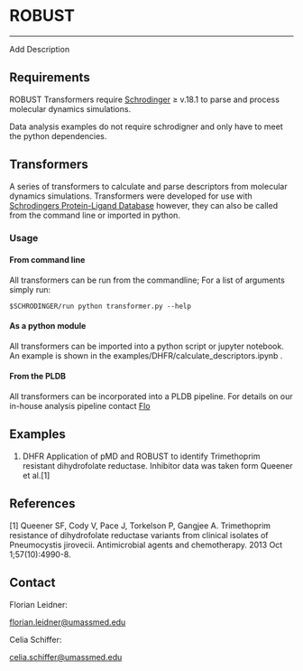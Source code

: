 # ROBUST

----------------------
Add Description


## Requirements

ROBUST Transformers require [Schrodinger](https://www.schrodinger.com) &GreaterEqual; v.18.1 to parse and process molecular dynamics simulations.  

Data analysis examples do not require schrodigner and only have to meet the python dependencies.


## Transformers

A series of transformers to calculate and parse descriptors from molecular dynamics simulations.
Transformers were developed for use with [Schrodingers Protein-Ligand Database](https://www.schrodinger.com/pldb) however, they can also be called from the command line or imported in python.


### Usage

#### From command line

All transformers can be run from the commandline; For a list of arguments simply run:

```
$SCHRODINGER/run python transformer.py --help
```

#### As a python module

All transformers can be imported into a python script or jupyter notebook. An example is shown in the examples/DHFR/calculate_descriptors.ipynb .


#### From the PLDB

All transformers  can be incorporated into a PLDB pipeline. For details on our in-house analysis pipeline contact [Flo](florian.leidner@umassmed.edu)


## Examples

1. DHFR
Application of pMD and ROBUST to identify Trimethoprim resistant dihydrofolate reductase. Inhibitor data was taken form Queener et al.[1]


## References

[1] Queener SF, Cody V, Pace J, Torkelson P, Gangjee A. Trimethoprim resistance of dihydrofolate reductase variants from clinical isolates of Pneumocystis jirovecii. Antimicrobial agents and chemotherapy. 2013 Oct 1;57(10):4990-8.

## Contact


Florian Leidner:

florian.leidner@umassmed.edu

Celia Schiffer:

celia.schiffer@umassmed.edu
